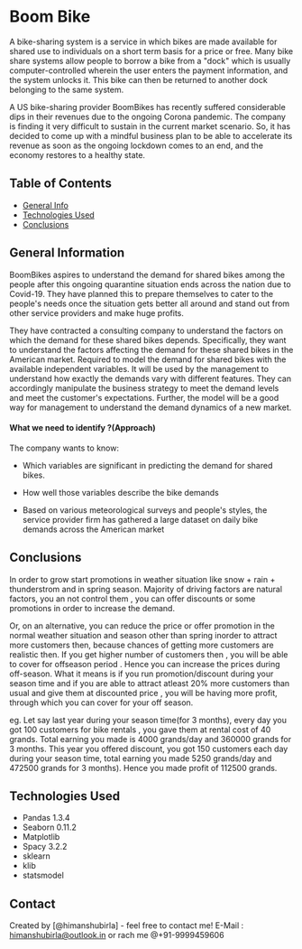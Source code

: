 # Boom Bike
A bike-sharing system is a service in which bikes are made available for shared use to individuals on a short term basis for a price or free. Many bike share systems allow people to borrow a bike from a "dock" which is usually computer-controlled wherein the user enters the payment information, and the system unlocks it. This bike can then be returned to another dock belonging to the same system.

A US bike-sharing provider BoomBikes has recently suffered considerable dips in their revenues due to the ongoing Corona pandemic. The company is finding it very difficult to sustain in the current market scenario. So, it has decided to come up with a mindful business plan to be able to accelerate its revenue as soon as the ongoing lockdown comes to an end, and the economy restores to a healthy state.


## Table of Contents
* [General Info](#general-information)
* [Technologies Used](#technologies-used)
* [Conclusions](#conclusions)


## General Information

BoomBikes aspires to understand the demand for shared bikes among the people after this ongoing quarantine situation ends across the nation due to Covid-19. They have planned this to prepare themselves to cater to the people's needs once the situation gets better all around and stand out from other service providers and make huge profits.

They have contracted a consulting company to understand the factors on which the demand for these shared bikes depends. Specifically, they want to understand the factors affecting the demand for these shared bikes in the American market. Required to model the demand for shared bikes with the available independent variables. It will be used by the management to understand how exactly the demands vary with different features. They can accordingly manipulate the business strategy to meet the demand levels and meet the customer's expectations. Further, the model will be a good way for management to understand the demand dynamics of a new market.

#### What we need to identify ?(Approach)


The company wants to know:

- Which variables are significant in predicting the demand for shared bikes.

- How well those variables describe the bike demands

- Based on various meteorological surveys and people's styles, the service provider firm has gathered a large dataset on daily bike demands across the American market
## Conclusions


In order to grow start promotions in weather situation like snow + rain + thunderstrom and in spring season. Majority of driving factors are natural factors, you an not control them , you can offer discounts or some promotions in order to increase the demand.

Or, on an alternative, you can reduce the price or offer promotion in the normal weather situation and season other than spring inorder to attract more customers then, because chances of getting more customers are realistic then. If you get higher number of customers then , you will be able to cover for offseason period . Hence you can increase the prices during off-season. What it means is if you run promotion/discount during your season time and if you are able to attract atleast 20% more customers than usual and give them at discounted price , you will be having more profit, through which you can cover for your off season.

eg. Let say last year during your season time(for 3 months), every day you got 100 customers for bike rentals , you gave them at rental cost of 40 grands. Total earning you made is 4000 grands/day and 360000 grands for 3 months. This year you offered discount, you got 150 customers each day during your season time, total earning you made 5250 grands/day and 472500 grands for 3 months). Hence you made profit of 112500 grands.





## Technologies Used
- Pandas 1.3.4
- Seaborn 0.11.2
- Matplotlib
- Spacy 3.2.2
- sklearn
- klib
- statsmodel


## Contact
Created by [@himanshubirla] - feel free to contact me! E-Mail : himanshubirla@outlook.in or rach me @+91-9999459606
